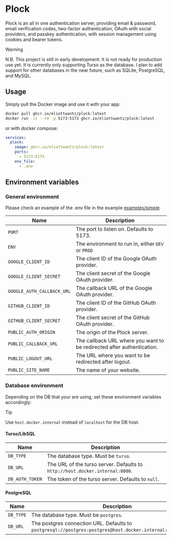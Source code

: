 # Plock

Plock is an all in one authentication server, providing email & password, email verification codes, two-factor authentication, OAuth with social providers, and passkey authentication, with session management using cookies and bearer tokens.

> [!WARNING]
> N.B. This project is still in early development. It is not ready for production use yet.
> It is currently only supporting Turso as the database. I plan to add support for other databases in the near future, such as SQLite, PostgreSQL, and MySQL.

## Usage

Simply pull the Docker image and use it with your app:

```bash
docker pull ghcr.io/eliottwantz/plock:latest
docker run -it --rm -p 5173:5173 ghcr.io/eliottwantz/plock:latest
```

or with docker compose:

```yaml
services:
  plock:
    image: ghcr.io/eliottwantz/plock:latest
    ports:
      - 5173:5173
    env_file:
      - .env
```

## Environment variables

### General environment

Please check an example of the .env file in the example [examples/simple](./examples/simple/.env.example)

| Name                       | Description                                                            |
| -------------------------- | ---------------------------------------------------------------------- |
| `PORT`                     | The port to listen on. Defaults to 5173.                               |
| `ENV`                      | The environment to run in, either `DEV` or `PROD`                      |
| `GOOGLE_CLIENT_ID`         | The client ID of the Google OAuth provider.                            |
| `GOOGLE_CLIENT_SECRET`     | The client secret of the Google OAuth provider.                        |
| `GOOGLE_AUTH_CALLBACK_URL` | The callback URL of the Google OAuth provider.                         |
| `GITHUB_CLIENT_ID`         | The client ID of the GitHub OAuth provider.                            |
| `GITHUB_CLIENT_SECRET`     | The client secret of the GitHub OAuth provider.                        |
| `PUBLIC_AUTH_ORIGIN`       | The origin of the Plock server.                                        |
| `PUBLIC_CALLBACK_URL`      | The callback URL where you want to be redirected after authentication. |
| `PUBLIC_LOGOUT_URL`        | The URL where you want to be redirected after logout.                  |
| `PUBLIC_SITE_NAME`         | The name of your website.                                              |

### Database environment

Depending on the DB that your are using, set these environment variables accordingly:

> [!TIP]
> Use `host.docker.internal` instead of `localhost` for the DB host.

#### Turso/LibSQL

| Name            | Description                                                                  |
| --------------- | ---------------------------------------------------------------------------- |
| `DB_TYPE`       | The database type. Must be `turso`.                                          |
| `DB_URL`        | The URL of the turso server. Defaults to `http://host.docker.internal:8080`. |
| `DB_AUTH_TOKEN` | The token of the turso server. Defaults to `null`.                           |

#### PostgreSQL

| Name      | Description                                                                                                   |
| --------- | ------------------------------------------------------------------------------------------------------------- |
| `DB_TYPE` | The database type. Must be `postgres`.                                                                        |
| `DB_URL`  | The postgres connection URL. Defaults to `postgresql://postgres:postgres@host.docker.internal:5432/postgres`. |
